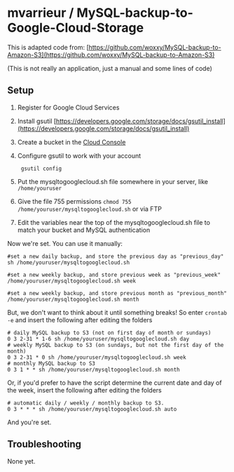 mvarrieur / MySQL-backup-to-Google-Cloud-Storage
=================================
This is adapted code from: [https://github.com/woxxy/MySQL-backup-to-Amazon-S3](https://github.com/woxxy/MySQL-backup-to-Amazon-S3)

(This is not really an application, just a manual and some lines of code)

Setup
-----
1. Register for Google Cloud Services
2. Install gsutil [https://developers.google.com/storage/docs/gsutil_install](https://developers.google.com/storage/docs/gsutil_install)

3. Create a bucket in the [Cloud Console](https://cloud.google.com/console)
3. Configure gsutil to work with your account

		gsutil config
	
5. Put the mysqltogooglecloud.sh file somewhere in your server, like `/home/youruser`
6. Give the file 755 permissions `chmod 755 /home/youruser/mysqltogooglecloud.sh` or via FTP
7. Edit the variables near the top of the mysqltogooglecloud.sh file to match your bucket and MySQL authentication

Now we're set. You can use it manually:

	#set a new daily backup, and store the previous day as "previous_day"
	sh /home/youruser/mysqltogooglecloud.sh
	
	#set a new weekly backup, and store previous week as "previous_week"
	/home/youruser/mysqltogooglecloud.sh week
	
	#set a new weekly backup, and store previous month as "previous_month"
	/home/youruser/mysqltogooglecloud.sh month
	
But, we don't want to think about it until something breaks! So enter `crontab -e` and insert the following after editing the folders

	# daily MySQL backup to S3 (not on first day of month or sundays)
	0 3 2-31 * 1-6 sh /home/youruser/mysqltogooglecloud.sh day
	# weekly MySQL backup to S3 (on sundays, but not the first day of the month)
	0 3 2-31 * 0 sh /home/youruser/mysqltogooglecloud.sh week
	# monthly MySQL backup to S3
	0 3 1 * * sh /home/youruser/mysqltogooglecloud.sh month

Or, if you'd prefer to have the script determine the current date and day of the week, insert the following after editing the folders

	# automatic daily / weekly / monthly backup to S3.
	0 3 * * * sh /home/youruser/mysqltogooglecloud.sh auto

And you're set.


Troubleshooting
---------------

None yet.

